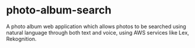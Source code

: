 # photo-album-search
A photo album web application which allows photos to be searched using natural language
through both text and voice, using AWS services like Lex, Rekognition.
